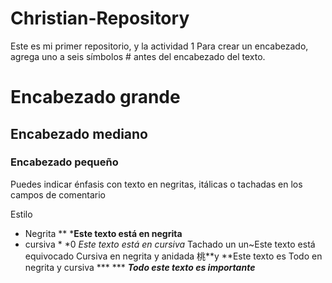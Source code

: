 # Christian-Repository
Este es mi primer repositorio, y la actividad 1 
Para crear un encabezado, agrega uno a seis símbolos # antes del encabezado del texto.
# Encabezado grande
## Encabezado mediano
### Encabezado pequeño
Puedes indicar énfasis con texto en negritas, itálicas o tachadas en los campos de comentario

Estilo
- Negrita ** ***Este texto está en negrita**
- cursiva * *0 *Este texto está en cursiva*
Tachado un un~Este texto está equivocado
Cursiva en negrita y anidada 桃**y 
**Este texto es Todo en negrita y cursiva *** ***
***Todo este texto es importante***


